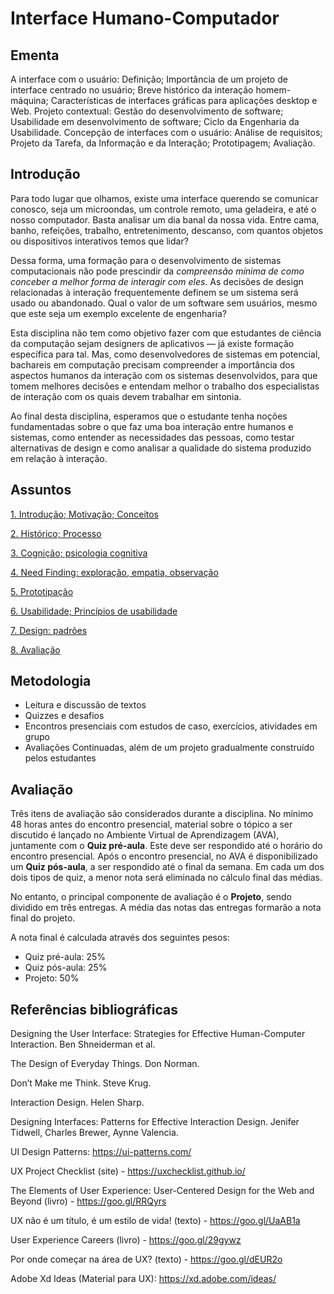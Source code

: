 # Interface Humano-Computador

## Ementa

A interface com o usuário: Definição; Importância de um projeto de interface centrado no usuário; Breve histórico da interação homem-máquina; Características de interfaces gráficas para aplicações desktop e Web. Projeto contextual: Gestão do desenvolvimento de software; Usabilidade em desenvolvimento de software; Ciclo da Engenharia da Usabilidade. Concepção de interfaces com o usuário: Análise de requisitos; Projeto da Tarefa, da Informação e da Interação; Prototipagem; Avaliação.


## Introdução

Para todo lugar que olhamos, existe uma interface querendo se comunicar conosco, seja um microondas, um controle remoto, uma geladeira, e até o nosso computador. Basta analisar um dia banal da nossa vida. Entre cama, banho, refeições, trabalho, entretenimento, descanso, com quantos objetos ou dispositivos interativos temos que lidar? 

Dessa forma, uma formação para o desenvolvimento de sistemas computacionais não pode prescindir da *compreensão mínima de como conceber a melhor forma de interagir com eles*. As decisões de design relacionadas à interação frequentemente definem se um sistema será usado ou abandonado. Qual o valor de um software sem usuários, mesmo que este seja um exemplo excelente de engenharia?

Esta disciplina não tem como objetivo fazer com que estudantes de ciência da computação sejam designers de aplicativos — já existe formação específica para tal. Mas, como desenvolvedores de sistemas em potencial, bachareis em computação precisam compreender a importância dos aspectos humanos da interação com os sistemas desenvolvidos, para que tomem melhores decisões e entendam melhor o trabalho dos especialistas de interação com os quais devem trabalhar em sintonia.

Ao final desta disciplina, esperamos que o estudante tenha noções fundamentadas sobre o que faz uma boa interação entre humanos e sistemas, como entender as necessidades das pessoas, como testar alternativas de design e como analisar a qualidade do sistema produzido em relação à interação.


## Assuntos

[1. Introdução; Motivação; Conceitos](https://tiagomassoni.github.io/ihc-texts/aula1.html)

[2. Histórico; Processo](https://tiagomassoni.github.io/ihc-texts/aula2.html)

[3. Cognição; psicologia cognitiva](https://tiagomassoni.github.io/ihc-texts/aula3.html)

[4. Need Finding: exploração, empatia, observação](https://tiagomassoni.github.io/ihc-texts/aula5.html)

[5. Prototipação](https://tiagomassoni.github.io/ihc-texts/aula6.html)

[6. Usabilidade; Princípios de usabilidade](https://tiagomassoni.github.io/ihc-texts/aula4.html)

[7. Design: padrões](https://tiagomassoni.github.io/ihc-texts/aula7.html)

[8. Avaliação](https://tiagomassoni.github.io/ihc-texts/aula8.html)


## Metodologia

* Leitura e discussão de textos
* Quizzes e desafios
* Encontros presenciais com estudos de caso, exercícios, atividades em grupo
* Avaliações Continuadas, além de um projeto gradualmente construído pelos estudantes


## Avaliação

Três itens de avaliação são considerados durante a disciplina. No mínimo 48 horas antes do encontro presencial, material sobre o tópico a ser discutido é lançado no Ambiente Virtual de Aprendizagem (AVA), juntamente com o **Quiz pré-aula**. Este deve ser respondido até o horário do encontro presencial. Após o encontro presencial, no AVA é disponibilizado um **Quiz pós-aula**, a ser respondido até o final da semana.  Em cada um dos dois tipos de quiz, a menor nota será eliminada no cálculo final das médias.

No entanto, o principal componente de avaliação é o **Projeto**, sendo dividido em três entregas. A média das notas das entregas formarão a nota final do projeto.

A nota final é calculada através dos seguintes pesos:
* Quiz pré-aula: 25%
* Quiz pós-aula: 25%
* Projeto: 50%


## Referências bibliográficas

Designing the User Interface: Strategies for Effective Human-Computer Interaction. Ben Shneiderman et al.

The Design of Everyday Things. Don Norman.

Don’t Make me Think. Steve Krug.

Interaction Design. Helen Sharp.

Designing Interfaces: Patterns for Effective Interaction Design. Jenifer Tidwell, Charles Brewer, Aynne Valencia.

UI Design Patterns: https://ui-patterns.com/

UX Project Checklist (site) - https://uxchecklist.github.io/

The Elements of User Experience: User-Centered Design for the Web and Beyond (livro) - https://goo.gl/RRQyrs

UX não é um título, é um estilo de vida! (texto) - https://goo.gl/UaAB1a

User Experience Careers (livro) - https://goo.gl/29gywz

Por onde começar na área de UX? (texto) - https://goo.gl/dEUR2o

Adobe Xd Ideas (Material para UX): https://xd.adobe.com/ideas/